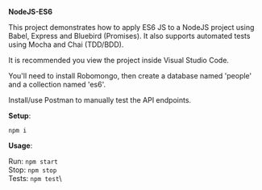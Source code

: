 **NodeJS-ES6**

This project demonstrates how to apply ES6 JS to a NodeJS project using Babel, Express and Bluebird (Promises). It also supports automated tests using Mocha and Chai (TDD/BDD).

It is recommended you view the project inside Visual Studio Code.

You'll need to install Robomongo, then create a database named 'people' and a collection named 'es6'.

Install/use Postman to manually test the API endpoints.

****Setup****:

`npm i`

****Usage****:

Run: `npm start`\
Stop: `npm stop`\
Tests: `npm test`\
